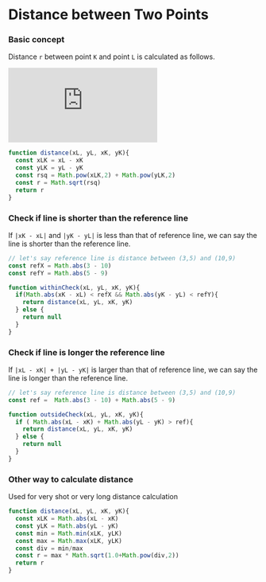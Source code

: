Distance between Two Points
===

### Basic concept
Distance `r` between point `K` and point `L` is calculated as follows.

![equation](http://www.sciweavers.org/tex2img.php?eq=r%20%3D%20%20%5Csqrt%7B%20%28xL%20-%20%20xK%29%5E%7B2%7D-%28yL%20-%20%20yK%29%5E%7B2%7D%20%20%7D%20&bc=White&fc=Black&im=jpg&fs=12&ff=arev&edit=0)

```javascript
function distance(xL, yL, xK, yK){
  const xLK = xL - xK
  const yLK = yL - yK
  const rsq = Math.pow(xLK,2) + Math.pow(yLK,2)
  const r = Math.sqrt(rsq)
  return r
}
```

### Check if line is shorter than the reference line
If `|xK - xL|` and `|yK - yL|` is less than that of reference line, we can say the line is shorter than the reference line.

```javascript
// let's say reference line is distance between (3,5) and (10,9)
const refX = Math.abs(3 - 10)
const refY = Math.abs(5 - 9)

function withinCheck(xL, yL, xK, yK){
  if(Math.abs(xK - xL) < refX && Math.abs(yK - yL) < refY){
    return distance(xL, yL, xK, yK)
  } else {
    return null
  }
}
```

### Check if line is longer the reference line
If `|xL - xK| + |yL - yK|` is larger than that of reference line, we can say the line is longer than the reference line.

```javascript
// let's say reference line is distance between (3,5) and (10,9)
const ref =  Math.abs(3 - 10) + Math.abs(5 - 9)

function outsideCheck(xL, yL, xK, yK){
  if ( Math.abs(xL - xK) + Math.abs(yL - yK) > ref){
    return distance(xL, yL, xK, yK)
  } else {
    return null
  }
}
```

### Other way to calculate distance
Used for very shot or very long distance calculation

```javascript
function distance(xL, yL, xK, yK){
  const xLK = Math.abs(xL - xK)
  const yLK = Math.abs(yL - yK)
  const min = Math.min(xLK, yLK)
  const max = Math.max(xLK, yLK)
  const div = min/max
  const r = max * Math.sqrt(1.0+Math.pow(div,2))
  return r
}
```

